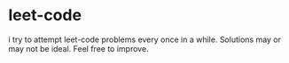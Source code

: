 # leet-code
i try to attempt leet-code problems every once in a while. Solutions may or may not be ideal.
Feel free to improve.
